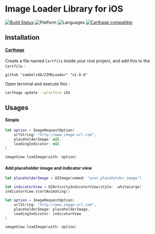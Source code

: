 # Image Loader Library for iOS

[![Build Status](https://travis-ci.com/zambelz48/ZIMGLoader.svg?branch=master)](https://travis-ci.com/zambelz48/ZIMGLoader)
![Platform](https://img.shields.io/badge/platforms-iOS-blue.svg)
![Languages](https://img.shields.io/badge/languages-Swift-blue.svg)
[![Carthage compatible](https://img.shields.io/badge/Carthage-compatible-4BC51D.svg?style=flat)](https://github.com/Carthage/Carthage)

## Installation

#### [Carthage](https://github.com/Carthage/Carthage)
Create a file named `Cartfile` inside your root project, and add this to the `Cartfile` :
```
github "zambelz48/ZIMGLoader" "v1.0.0"
```
Open terminal and execute this :
```bash
carthage update --platform iOS
```

## Usages

#### Simple
```swift
let option = ImageRequestOption(
	urlString: "http://www.image-url.com",
	placeholderImage: nil,
	loadingIndicator: nil
)

imageView.loadImage(with: option)
```

#### Add placeholder image and indicator view
```swift
let placeholderImage = UIImage(named: "your_placeholder_image")

let indicatorView = UIActivityIndicatorView(style: .whiteLarge)
indicatorView.startAnimating()

let option = ImageRequestOption(
	urlString: "http://www.image-url.com",
	placeholderImage: placeholderImage,
	loadingIndicator: indicatorView
)

imageView.loadImage(with: option)
```
